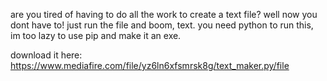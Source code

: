 are you tired of having to do all the work to create a text file? well now you dont have to! just run the file and boom, text.
you need python to run this, im too lazy to use pip and make it an exe.

download it here: https://www.mediafire.com/file/yz6ln6xfsmrsk8g/text_maker.py/file
